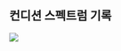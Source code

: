 ## 컨디션 스펙트럼 기록

<img src="https://github.com/BanBanMapMaker/BanBanMapMaker/assets/101504006/0ffbf735-63bb-4d1f-97db-339f7d3bb3d2">
